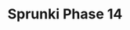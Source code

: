 ---
slug: sprunki-phase-14
title: Sprunki Phase 14
description: "Sprunki Phase 14 is an exciting online game. Play for free directly in your browser!"
icon: /images/popular_mods/Sprunki Phase 14.png
url: https://wowtbc.net/sprunkin/phase-14/index.html
previewImage: /images/popular_mods/Sprunki Phase 14.png
type: popular mods

# SEO配置
seo:
  title: "Sprunki Phase 14 - Play Free Online Game | Fun Browser Games"
  description: "Sprunki Phase 14 - Play this fun online game for free in your browser. No download required!"
  ogImage: "/images/popular_mods/Sprunki Phase 14.png"
  keywords: "sprunki-phase-14, online game, browser game, free game, popular mods game, play online"

videoUrls:
  - https://www.youtube.com/embed/example1
  - https://www.youtube.com/embed/example2

whyPlay:
  title: "Why Play Sprunki Phase 14?"
  items:
    - "Immersive Gameplay: Sprunki Phase 14 offers an engaging and immersive gaming experience that will keep you entertained for hours"
    - "Challenging Levels: Test your skills with increasingly difficult challenges and obstacles"
    - "Beautiful Graphics: Enjoy stunning visuals and smooth animations that bring the game world to life"
    - "Regular Updates: New content and features are added regularly to keep the game fresh and exciting"
    - "Free to Play: Experience all the fun without spending a penny"
    - "Community Features: Connect with other players, share strategies, and compete for high scores"
    - "Cross-Platform: Play on any device with a web browser, no downloads required"

features:
  title: "Key Features of Sprunki Phase 14"
  image: "/images/popular_mods/Sprunki Phase 14.png"
  items:
    - "Intuitive Controls: Easy to learn controls make Sprunki Phase 14 accessible for players of all skill levels"
    - "Multiple Game Modes: Enjoy various gameplay options that provide different challenges and experiences"
    - "Character Customization: Personalize your gaming experience with unique characters and items"
    - "Achievement System: Complete special tasks to earn rewards and recognition"
    - "Leaderboards: Compete with players worldwide and see who can achieve the highest scores"

characteristics:
  title: "Game Characteristics"
  image: "/images/popular_mods/Sprunki Phase 14.png"
  items:
    - "Genre: Popular mods game with elements of strategy and skill"
    - "Difficulty: Suitable for both casual gamers and those seeking a challenge"
    - "Play Time: Quick sessions or extended gameplay, depending on your preference"
    - "Art Style: Vibrant and engaging visuals that enhance the gaming experience"
    - "Sound Design: Immersive audio that complements the gameplay perfectly"

info: "Sprunki Phase 14 is an exciting online game that offers players a unique and engaging gaming experience. With its intuitive controls, stunning visuals, and challenging gameplay, Sprunki Phase 14 provides hours of entertainment for players of all ages and skill levels. Whether you're looking for a quick gaming session during a break or an extended play session, Sprunki Phase 14 delivers an immersive experience that will keep you coming back for more. The game features multiple levels of increasing difficulty, ensuring that players are constantly challenged as they progress. With regular updates adding new content and features, Sprunki Phase 14 remains fresh and exciting, providing endless entertainment options for its growing community of players."

howToPlayIntro: "Welcome to Sprunki Phase 14! This guide will walk you through the basics and help you master the game. Whether you're a beginner or looking to improve your skills, these tips and instructions will enhance your gaming experience."

howToPlaySteps:
  - title: "Getting Started"
    description: "Begin your Sprunki Phase 14 adventure by familiarizing yourself with the controls. Use your keyboard or mouse to navigate through the game interface. The tutorial will guide you through the basic mechanics and help you understand the objectives."
  - title: "Understanding the Objectives"
    description: "In Sprunki Phase 14, your main goal is to progress through levels by completing specific objectives. Each level presents unique challenges that require different strategies and approaches."
  - title: "Mastering the Controls"
    description: "Practice using the controls to improve your precision and reaction time. Sprunki Phase 14 requires quick reflexes and strategic thinking to overcome obstacles and defeat opponents."
  - title: "Utilizing Power-ups"
    description: "Collect power-ups throughout the game to enhance your abilities and overcome difficult challenges. Each power-up offers unique advantages that can be crucial for success."
  - title: "Developing Strategies"
    description: "As you progress in Sprunki Phase 14, develop effective strategies for different scenarios. Analyze patterns, anticipate challenges, and adapt your approach to maximize your performance."

faq:
  title: "Frequently Asked Questions about Sprunki Phase 14"
  items:
    - question: "Is Sprunki Phase 14 free to play?"
      answer: "Yes, Sprunki Phase 14 is completely free to play directly in your web browser. No downloads or purchases are required to enjoy the full game experience."
    - question: "Can I play Sprunki Phase 14 on mobile devices?"
      answer: "Yes, Sprunki Phase 14 is optimized for both desktop and mobile play. You can enjoy the game on any device with a web browser and internet connection."
    - question: "Are there any in-game purchases?"
      answer: "While Sprunki Phase 14 is free to play, there may be optional in-game purchases available for cosmetic items or additional features that don't affect core gameplay."
    - question: "How often is Sprunki Phase 14 updated?"
      answer: "The developers regularly update Sprunki Phase 14 with new content, features, and improvements based on player feedback and game performance."
    - question: "Can I play Sprunki Phase 14 offline?"
      answer: "Currently, Sprunki Phase 14 requires an internet connection to play as it's a browser-based online game."
    - question: "Is Sprunki Phase 14 suitable for children?"
      answer: "Yes, Sprunki Phase 14 is designed to be family-friendly and suitable for players of all ages."
    - question: "How do I report bugs or issues?"
      answer: "If you encounter any problems while playing Sprunki Phase 14, you can report them through the game's support page or contact the developers directly through their website."
    - question: "Still Have Questions?"
      answer: "If you have additional questions about Sprunki Phase 14 that aren't covered in this FAQ, please visit our support center or contact our customer service team for assistance."
---